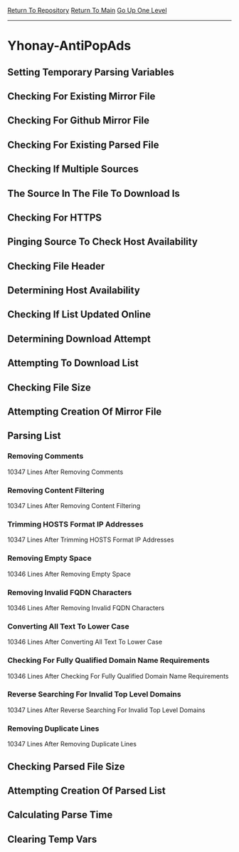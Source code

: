 [Return To Repository](https://github.com/deathbybandaid/piholeparser/)
[Return To Main](https://github.com/deathbybandaid/piholeparser/blob/master/RecentRunLogs/Mainlog.md)
[Go Up One Level](https://github.com/deathbybandaid/piholeparser/blob/master/RecentRunLogs/TopLevelScripts/30-Processing-External-Blacklists.md)
____________________________________
# Yhonay-AntiPopAds
## Setting Temporary Parsing Variables
## Checking For Existing Mirror File
## Checking For Github Mirror File
## Checking For Existing Parsed File
## Checking If Multiple Sources
## The Source In The File To Download Is
## Checking For HTTPS
## Pinging Source To Check Host Availability
## Checking File Header
## Determining Host Availability
## Checking If List Updated Online
## Determining Download Attempt
## Attempting To Download List
## Checking File Size
## Attempting Creation Of Mirror File
## Parsing List
### Removing Comments
10347 Lines After Removing Comments
### Removing Content Filtering
10347 Lines After Removing Content Filtering
### Trimming HOSTS Format IP Addresses
10347 Lines After Trimming HOSTS Format IP Addresses
### Removing Empty Space
10346 Lines After Removing Empty Space
### Removing Invalid FQDN Characters
10346 Lines After Removing Invalid FQDN Characters
### Converting All Text To Lower Case
10346 Lines After Converting All Text To Lower Case
### Checking For Fully Qualified Domain Name Requirements
10346 Lines After Checking For Fully Qualified Domain Name Requirements
### Reverse Searching For Invalid Top Level Domains
10347 Lines After Reverse Searching For Invalid Top Level Domains
### Removing Duplicate Lines
10347 Lines After Removing Duplicate Lines
## Checking Parsed File Size
## Attempting Creation Of Parsed List
## Calculating Parse Time
## Clearing Temp Vars
